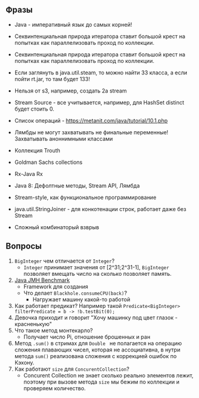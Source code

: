 ## Фразы

- Java - императивный язык до самых корней!
- Секвинтенциальная природа итератора ставит большой крест на попытках как параллелизовать проход по коллекции.
- Секвинтенциальная природа итератора ставит большой крест на попытках как параллелизовать проход по коллекции.
- Если заглянуть в java.util.steam, то можно найти 33 класса, а если пойти rt.jar, то там будет 133!
- Нельзя от s3, например, создать 2а stream
- Stream Source - все учитывается, например, для HashSet distinct будет стоить 0.
- Список операций - https://metanit.com/java/tutorial/10.1.php

- Лямбды не могут захватывать не финальные переменные! Захватывать аноннимными классами
- Коллекция Trouth
- Goldman Sachs collections
- Rx-Java Rx
- Java 8: Дефолтные методы, Stream API, Лямбда
- Stream-style, как функциональное программирование
- java.util.StringJoiner - для конкотенации строк, работает даже без Stream
- Сложный комбинаторый взврыв



## Вопросы 

1. `BigInteger` чем отличается от `Integer`?
   - `Integer` принимает значения от [2^31;2^31-1], `BigInteger` позволяет вмещать число на сколько позволяет память.
2. [Java JMH Benchmark](https://www.mkyong.com/java/java-jmh-benchmark-tutorial/)
   - Framework для создания 
   - Что делает `Blackhole.consumeCPU(back)`?
     - Нагружает машину какой-то работой
3. Как работает предикат? Например такой `Predicate<BigInteger> filterPredicate = b -> !b.testBit(0);`
4. Девочка приходит и говорит "Хочу машинку под цвет глазок - красненькую"
5. Что такое метод монтекарло?
   - Получает число Pi, отношение брошенных и ран
6. Метод `.sum()` в  стримах для `Double ` не полагается на операцию сложения плавающих чисел, которая не ассоциативна, в нутри метода `sum()` реализована сложения с коррекцией ошибок по Кэхону.
7. Как работают `size` для `ConcurentCollection`?
   - Concurent Collection не знает сколько реально элементов лежит, поэтому при вызове метода `size` мы бежим по коллекции и проверяем количество.